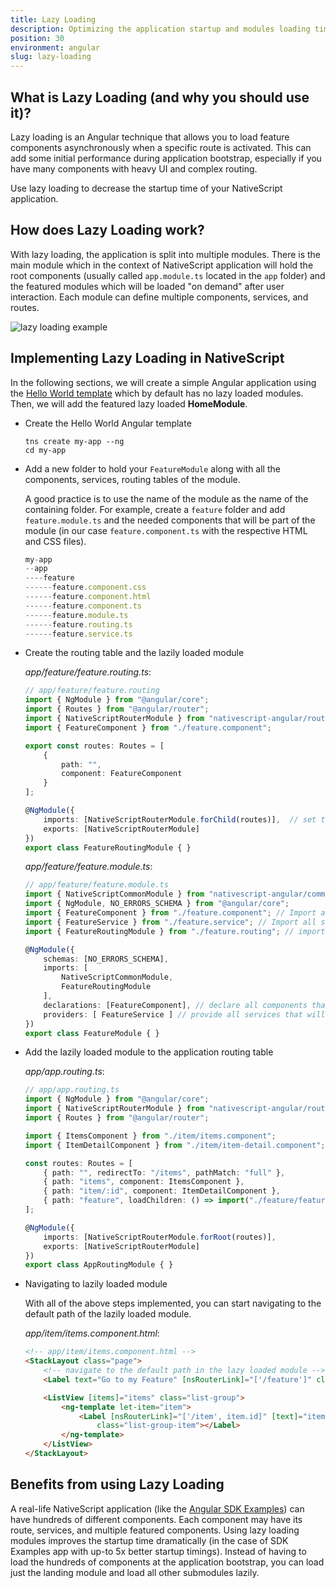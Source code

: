 ```yaml
---
title: Lazy Loading
description: Optimizing the application startup and modules loading time with Angular Lazy Loading. Improving bootstrap and in-app performance by using lazy loading of featured modules with their components, services, and routes.
position: 30
environment: angular
slug: lazy-loading
---
```


## What is Lazy Loading (and why you should use it)?

Lazy loading is an Angular technique that allows you to load feature components asynchronously when a specific route is activated. This can add some initial performance during application bootstrap, especially if you have many components with heavy UI and complex routing.

Use lazy loading to decrease the startup time of your NativeScript application.

## How does Lazy Loading work?

With lazy loading, the application is split into multiple modules. There is the main module which in the context of NativeScript application will hold the root components (usually called `app.module.ts` located in the `app` folder) and the featured modules which will be loaded "on demand" after user interaction. Each module can define multiple components, services, and routes.

![lazy loading example](../img/performance/lazy.png)

## Implementing Lazy Loading in NativeScript

In the following sections, we will create a simple Angular application using the [Hello World template](https://github.com/NativeScript/nativescript-app-templates/tree/master/packages/template-hello-world-ng) which by default has no lazy loaded modules. Then, we will add the featured lazy loaded **HomeModule**.

* Create the Hello World Angular template

  ``` Shell
  tns create my-app --ng
  cd my-app
  ```

* Add a new folder to hold your `FeatureModule` along with all the components, services, routing tables of the module.

  A good practice is to use the name of the module as the name of the containing folder. For example, create a `feature` folder and add `feature.module.ts` and the needed components that will be part of the module (in our case `feature.component.ts` with the respective HTML and CSS files).

  ``` JavaScript
  my-app
  --app
  ----feature
  ------feature.component.css
  ------feature.component.html
  ------feature.component.ts
  ------feature.module.ts
  ------feature.routing.ts
  ------feature.service.ts
  ```

* Create the routing table and the lazily loaded module

   _app/feature/feature.routing.ts_:

   ``` TypeScript
   // app/feature/feature.routing
   import { NgModule } from "@angular/core";
   import { Routes } from "@angular/router";
   import { NativeScriptRouterModule } from "nativescript-angular/router";
   import { FeatureComponent } from "./feature.component";

   export const routes: Routes = [
       {
           path: "",
           component: FeatureComponent
       }
   ];

   @NgModule({
       imports: [NativeScriptRouterModule.forChild(routes)],  // set the lazy loaded routes using forChild
       exports: [NativeScriptRouterModule]
   })
   export class FeatureRoutingModule { }
   ```

   _app/feature/feature.module.ts_:

   ``` TypeScript
   // app/feature/feature.module.ts
   import { NativeScriptCommonModule } from "nativescript-angular/common";
   import { NgModule, NO_ERRORS_SCHEMA } from "@angular/core";
   import { FeatureComponent } from "./feature.component"; // Import all components that will be used in the lazy loaded module
   import { FeatureService } from "./feature.service"; // Import all services that will be used in the lazy loaded module
   import { FeatureRoutingModule } from "./feature.routing"; // import the routing module

   @NgModule({
       schemas: [NO_ERRORS_SCHEMA],
       imports: [
           NativeScriptCommonModule,
           FeatureRoutingModule
       ],
       declarations: [FeatureComponent], // declare all components that will be used within the module
       providers: [ FeatureService ] // provide all services that will be used within the module
   })
   export class FeatureModule { }
   ```

* Add the lazily loaded module to the application routing table

   _app/app.routing.ts_:

   ``` TypeScript
   // app/app.routing.ts
   import { NgModule } from "@angular/core";
   import { NativeScriptRouterModule } from "nativescript-angular/router";
   import { Routes } from "@angular/router";

   import { ItemsComponent } from "./item/items.component";
   import { ItemDetailComponent } from "./item/item-detail.component";

   const routes: Routes = [
       { path: "", redirectTo: "/items", pathMatch: "full" },
       { path: "items", component: ItemsComponent },
       { path: "item/:id", component: ItemDetailComponent },
       { path: "feature", loadChildren: () => import("./feature/feature.module").then(m => m.FeatureModule) }, // lazy loaded module
   ];

   @NgModule({
       imports: [NativeScriptRouterModule.forRoot(routes)],
       exports: [NativeScriptRouterModule]
   })
   export class AppRoutingModule { }
   ```

* Navigating to lazily loaded module

  With all of the above steps implemented, you can start navigating to the default path of the lazily loaded module.

  _app/item/items.component.html_:

  ``` HTML
  <!-- app/item/items.component.html -->
  <StackLayout class="page">
      <!-- navigate to the default path in the lazy loaded module -->
      <Label text="Go to my Feature" [nsRouterLink]="['/feature']" class="h2 m-10"></Label>

      <ListView [items]="items" class="list-group">
          <ng-template let-item="item">
              <Label [nsRouterLink]="['/item', item.id]" [text]="item.name"
                  class="list-group-item"></Label>
          </ng-template>
      </ListView>
  </StackLayout>
  ```

## Benefits from using Lazy Loading

A real-life NativeScript application (like the [Angular SDK Examples](https://github.com/NativeScript/nativescript-sdk-examples-ng)) can have hundreds of different components. Each component may have its route, services, and multiple featured components. Using lazy loading modules improves the startup time dramatically (in the case of SDK Examples app with up-to 5x better startup timings). Instead of having to load the hundreds of components at the application bootstrap, you can load just the landing module and load all other submodules lazily.
